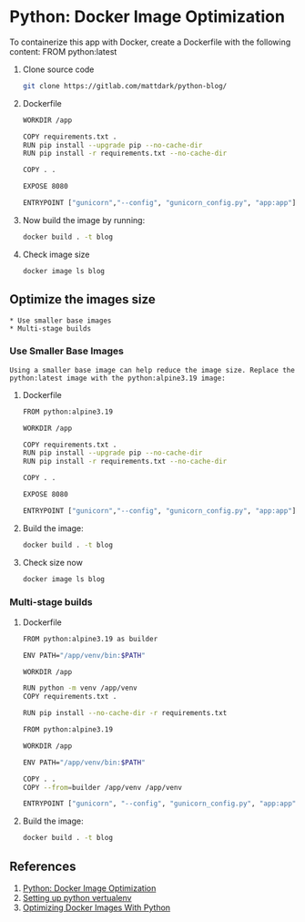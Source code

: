 # Python: Docker Image Optimization

To containerize this app with Docker, create a Dockerfile with the following content:
FROM python:latest

1. Clone source code
    ```bash
    git clone https://gitlab.com/mattdark/python-blog/
    ```
2. Dockerfile
    ```bash
    WORKDIR /app

    COPY requirements.txt .
    RUN pip install --upgrade pip --no-cache-dir
    RUN pip install -r requirements.txt --no-cache-dir

    COPY . .

    EXPOSE 8080

    ENTRYPOINT ["gunicorn","--config", "gunicorn_config.py", "app:app"]
    ```
3. Now build the image by running:
    ```bash
    docker build . -t blog
    ```
4. Check image size
    ```bash
    docker image ls blog
    ```
## Optimize the images size
    * Use smaller base images
    * Multi-stage builds

### Use Smaller Base Images
    Using a smaller base image can help reduce the image size. Replace the python:latest image with the python:alpine3.19 image:
1. Dockerfile
    ```bash
    FROM python:alpine3.19

    WORKDIR /app

    COPY requirements.txt .
    RUN pip install --upgrade pip --no-cache-dir
    RUN pip install -r requirements.txt --no-cache-dir

    COPY . .

    EXPOSE 8080

    ENTRYPOINT ["gunicorn","--config", "gunicorn_config.py", "app:app"]
2. Build the image:
    ```bash
    docker build . -t blog
    ```
3. Check size now
    ```bash
    docker image ls blog
    ```
### Multi-stage builds
1. Dockerfile
    ```bash
    FROM python:alpine3.19 as builder

    ENV PATH="/app/venv/bin:$PATH"

    WORKDIR /app

    RUN python -m venv /app/venv
    COPY requirements.txt .

    RUN pip install --no-cache-dir -r requirements.txt

    FROM python:alpine3.19

    WORKDIR /app

    ENV PATH="/app/venv/bin:$PATH"

    COPY . .
    COPY --from=builder /app/venv /app/venv

    ENTRYPOINT ["gunicorn", "--config", "gunicorn_config.py", "app:app"]
    ```
2. Build the image:
    ```bash
    docker build . -t blog
    ```

## References
1. [Python: Docker Image Optimization](https://dev.to/mattdark/python-docker-image-optimization-50p0)
2. [Setting up python vertualenv](https://www.freecodecamp.org/news/how-to-setup-virtual-environments-in-python/)
3. [Optimizing Docker Images With Python](https://www.divio.com/blog/optimizing-docker-images-python/)